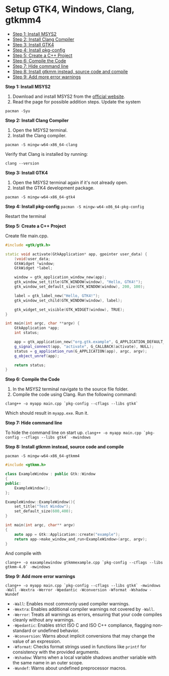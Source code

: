 # Setup GTK4, Windows, Clang, gtkmm4
- [Step 1: Install MSYS2](Step1)
- [Step 2: Install Clang Compiler](Step2)
- [Step 3: Install GTK4](Step3)
- [Step 4: Install pkg-config](Step4)
- [Step 5: Create a C++ Project](Step5)
- [Step 6: Compile the Code](Step6)
- [Step 7: Hide command line](Step7)
- [Step 8: Install gtkmm instead, source code and compile](Step8)
- [Step 9: Add more error warnings](Step9)

**<a name="Step1"></a>Step 1: Install MSYS2**

1. Download and install MSYS2 from the [official website](https://www.msys2.org/).
2. Read the page for possible addition steps. Update the system

`pacman -Syu`

**<a name="Step2"></a>Step 2: Install Clang Compiler**

1. Open the MSYS2 terminal.
2. Install the Clang compiler.

`pacman -S mingw-w64-x86_64-clang`

Verify that Clang is installed by running:

`clang --version`

**<a name="Step3"></a>Step 3: Install GTK4**

1. Open the MSYS2 terminal again if it's not already open.
2. Install the GTK4 development package.

`pacman -S mingw-w64-x86_64-gtk4`

**<a name="Step4"></a>Step 4: Install pkg-config**
`pacman -S mingw-w64-x86_64-pkg-config`

Restart the terminal

**<a name="Step5"></a>Step 5: Create a C++ Project**

Create file main.cpp.

```cpp
#include <gtk/gtk.h>

static void activate(GtkApplication* app, gpointer user_data) {
    (void)user_data;
    GtkWidget *window;
    GtkWidget *label;

    window = gtk_application_window_new(app);
    gtk_window_set_title(GTK_WINDOW(window), "Hello, GTK4!");
    gtk_window_set_default_size(GTK_WINDOW(window), 200, 100);

    label = gtk_label_new("Hello, GTK4!");
    gtk_window_set_child(GTK_WINDOW(window), label);

    gtk_widget_set_visible(GTK_WIDGET(window), TRUE);
}

int main(int argc, char **argv) {
    GtkApplication *app;
    int status;

    app = gtk_application_new("org.gtk.example", G_APPLICATION_DEFAULT_FLAGS);
    g_signal_connect(app, "activate", G_CALLBACK(activate), NULL);
    status = g_application_run(G_APPLICATION(app), argc, argv);
    g_object_unref(app);

    return status;
}
```

**<a name="Step6"></a>Step 6: Compile the Code**

1. In the MSYS2 terminal navigate to the source file folder.
2. Compile the code using Clang. Run the following command:

`` clang++ -o myapp main.cpp `pkg-config --cflags --libs gtk4` ``

Which should result in `myapp.exe`.
Run it.

**<a name="Step7"></a>Step 7: Hide command line**

To hide the command line on start up.
``clang++ -o myapp main.cpp `pkg-config --cflags --libs gtk4` -mwindows``

**<a name="Step8"></a>Step 8: Install gtkmm instead, source code and compile**

 `pacman -S mingw-w64-x86_64-gtkmm4`

```cpp
#include <gtkmm.h>

class ExampleWindow : public Gtk::Window
{
public:
    ExampleWindow();
};

ExampleWindow::ExampleWindow(){
    set_title("Test Window");
    set_default_size(600,400);
}

int main(int argc, char** argv)
{
    auto app = Gtk::Application::create("example");
    return app->make_window_and_run<ExampleWindow>(argc, argv);
}
```

And compile with

 ``clang++ -o eaxamplewindow gtkmmexample.cpp `pkg-config --cflags --libs gtkmm-4.0` -mwindows``

**<a name="Step9"></a>Step 9: Add more error warnings**

``clang++ -o myapp main.cpp `pkg-config --cflags --libs gtk4` -mwindows -Wall -Wextra -Werror -Wpedantic -Wconversion -Wformat -Wshadow -Wundef``

- `-Wall`: Enables most commonly used compiler warnings.
- `-Wextra`: Enables additional compiler warnings not covered by `-Wall`.
- `-Werror`: Treats all warnings as errors, ensuring that your code compiles cleanly without any warnings.
- `-Wpedantic`: Enables strict ISO C and ISO C++ compliance, flagging non-standard or undefined behavior.
- `-Wconversion`: Warns about implicit conversions that may change the value of an expression.
- `-Wformat`: Checks format strings used in functions like `printf` for consistency with the provided arguments.
- `-Wshadow`: Warns when a local variable shadows another variable with the same name in an outer scope.
- `-Wundef`: Warns about undefined preprocessor macros.
